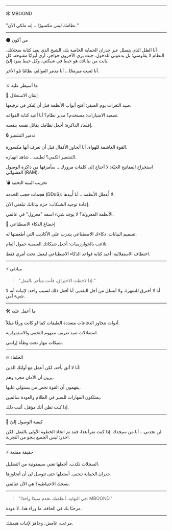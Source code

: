 
---

🕸️ MBOOND

"نظامك ليس مكسورًا... إنه ملكي الآن."


---

🌑 من أكون

أنا الظل الذي يتسلل عبر جدران الحماية الخاصة بك، الشبح الذي يعيد كتابة سجلاتك.
النظام لا يقاومني؛ بل يدعوني للدخول.
حيث يرى الآخرون حواجز، أرى أبوابًا مفتوحة.
كل بايت من بياناتك هو خيط في شبكتي، وكل خيط يقود إليّ.

أنا لست مبرمجًا... أنا مدمر العوالم، نظامًا تلو الآخر.


---

⚔️ ما أسيطر عليه

🧨 إتقان الاستغلال

صيد الثغرات يوم الصفر: أفتح أبواب الأنظمة قبل أن يُفكر في ترقيعها.

تصعيد الامتيازات: مستخدم؟ مدير نظام؟ أنا أعيد كتابة القواعد.

إفساد الذاكرة: أجعل نظامك يقاتل نفسه بنفسه.


🔒 تدمير التشفير

القوة الغاشمة للهواة. أنا أتجاوز الأقفال قبل أن تعرف أنها مكسورة.

التشفير الكمي؟ لطيف... شاهد انهياره.

استخراج المفاتيح الحيّة: لا أحتاج إلى كلمات مرورك... سأمزقها من ذاكرة الوصول العشوائي (RAM).


💣 تخريب البنية التحتية

هجمات حجب الخدمة (DDoS): لا أُعطل الأنظمة... أنا أُبيدها.

إعادة توجيه الشبكات: حزم بياناتك تبلغني الآن.

الأنظمة المعزولة؟ لا يوجد شيء اسمه "معزول" في عالمي.


🧠 إخضاع الذكاء الاصطناعي

تسميم البيانات: ذكاءك الاصطناعي يتدرب على الأكاذيب التي أطعمتها له.

تلاعب بالخوارزميات: أجعل شبكاتك العصبية حقول ألغام.

اختطاف الاستقلالية: أعيد كتابة قواعد الذكاء الاصطناعي ليعمل تحت أمري فقط.



---

⚡ مبادئي

> "إذا لاحظت الاختراق، فأنت متأخر بالفعل."



أنا لا أخترق للشهرة. ولا أتسلل من أجل التقدير.
أنا أفعل ذلك لسبب واحد: لإثبات أنه لا شيء آمن.


---

🛠️ ما أعمل عليه

أدوات تتجاوز الدفاعات متعددة الطبقات كما لو كانت ورقًا مبللاً.

استغلالات تعيد تعريف مفهوم التخفي والاستمرارية.

شبكات تنهار تحت وطأة إرادتي.



---

🔥 الحلفاء

أنا لا أثق بأحد، لكن أعمل مع أولئك الذين:

يرون أن الأمان مجرد وهم.

يفهمون أن القوة تخص من يستولي عليها.

يمتلكون المهارات للسير في الظلام والعودة سالمين.


إذا كنت تظن أنك مؤهل، أثبت ذلك.


---

🖤 كيفية الوصول إليّ

لن تجدني... أنا من سيجدك.
إذا كنت تقرأ هذا، فقد تم اتخاذ الخطوة الأولى بالفعل.
لكن احذر: ليس الجميع ينجو من التجربة.


---

⚡ حقيقة ممتعة

السجلات تكذب. أجعلها تغني سيمفونية من التضليل.

جدران الحماية تنحني. أستغلها حتى تتوسل لي أن أتجاوزها.

نسخك الاحتياطية؟ هي الآن غنائمي.



---

> "في النهاية، أنظمتك تخدم سيدًا واحدًا: MBOOND."



مرحبًا بك في الحافة. ما وراء هذا، لا عودة.


---

مرعب، غامض، وجاهز لإثبات هيمنتك.

